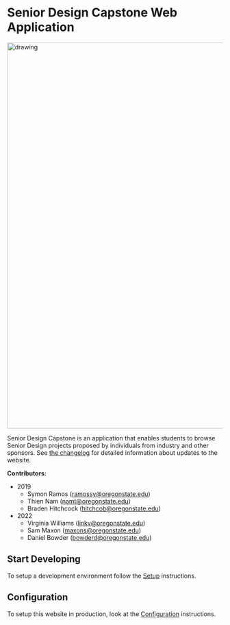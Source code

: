 # Senior Design Capstone Web Application

<html>
<img src="https://user-images.githubusercontent.com/20714895/59056597-68958700-884d-11e9-9879-7158ca8a879a.png" alt="drawing" style="width:900px"></img>
</html>

Senior Design Capstone is an application that enables students to browse Senior Design projects proposed by 
individuals from industry and other sponsors. See [the changelog](./CHANGELOG.md) for detailed information about
updates to the website.


**Contributors:**
- 2019
  - Symon Ramos (ramossy@oregonstate.edu)
  - Thien Nam (namt@oregonstate.edu)
  - Braden Hitchcock (hitchcob@oregonstate.edu)
- 2022
  - Virginia Williams (linkv@oregonstate.edu)
  - Sam Maxon (maxons@oregonstate.edu)
  - Daniel Bowder (bowderd@oregonstate.edu)


## Start Developing
To setup a development environment follow the [Setup](./docs/setup-dev.md) instructions.


## Configuration
To setup this website in production, look at the [Configuration](../docs/configuration.md) instructions.